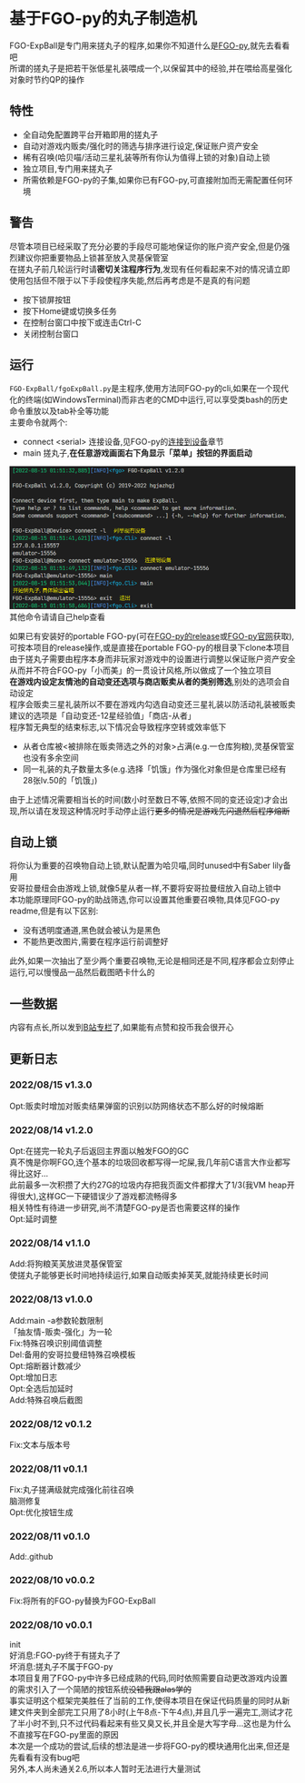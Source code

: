 # 基于FGO-py的丸子制造机

FGO-ExpBall是专门用来搓丸子的程序,如果你不知道什么是[FGO-py](https://github.com/hgjazhgj/FGO-py),就先去看看吧  
所谓的搓丸子是把若干张低星礼装喂成一个,以保留其中的经验,并在喂给高星强化对象时节约QP的操作  

## 特性

- 全自动免配置跨平台开箱即用的搓丸子
- 自动对游戏内贩卖/强化时的筛选与排序进行设定,保证账户资产安全
- 稀有召唤(哈贝喵/活动三星礼装等所有你认为值得上锁的对象)自动上锁
- 独立项目,专门用来搓丸子
- 所需依赖是FGO-py的子集,如果你已有FGO-py,可直接附加而无需配置任何环境

## 警告

尽管本项目已经采取了充分必要的手段尽可能地保证你的账户资产安全,但是仍强烈建议你把重要物品上锁甚至放入灵基保管室  
在搓丸子前几轮运行时请**密切关注程序行为**,发现有任何看起来不对的情况请立即使用包括但不限于以下手段使程序失能,然后再考虑是不是真的有问题  

- 按下锁屏按钮
- 按下Home键或切换多任务
- 在控制台窗口中按下或连击Ctrl-C
- 关闭控制台窗口

## 运行

`FGO-ExpBall/fgoExpBall.py`是主程序,使用方法同FGO-py的cli,如果在一个现代化的终端(如WindowsTerminal)而非古老的CMD中运行,可以享受类bash的历史命令重放以及tab补全等功能  
主要命令就两个:  

- connect \<serial\>  连接设备,见FGO-py的[连接到设备](https://github.com/hgjazhgj/FGO-py#连接到设备-connect-your-device)章节
- main                搓丸子,**在任意游戏画面右下角显示「菜单」按钮的界面启动**

![example](doc/example.png)  
其他命令请请自己help查看  

如果已有安装好的portable FGO-py(可在[FGO-py的release](https://github.com/hgjazhgj/FGO-py/releases/tag/v2022.06.12)或[FGO-py官网](https://fgo-py.hgjazhgj.top/)获取),可按本项目的release操作,或是直接在portable FGO-py的根目录下clone本项目  
由于搓丸子需要由程序本身而非玩家对游戏中的设置进行调整以保证账户资产安全从而并不符合FGO-py「小而美」的一贯设计风格,所以做成了一个独立项目  
**在游戏内设定友情池的自动变还选项与商店贩卖从者的类别筛选**,别处的选项会自动设定  
程序会贩卖三星礼装所以不要在游戏内勾选自动变还三星礼装以防活动礼装被贩卖  
建议的选项是「自动变还-12星经验值」「商店-从者」  
程序暂无典型的结束标志,以下情况会导致程序空转或效率低下  

- 从者仓库被\<被排除在贩卖筛选之外的对象\>占满(e.g.一仓库狗粮),灵基保管室也没有多余空间
- 同一礼装的丸子数量太多(e.g.选择「饥饿」作为强化对象但是仓库里已经有28张lv.50的「饥饿」)

由于上述情况需要相当长的时间(数小时至数日不等,依照不同的变还设定)才会出现,所以请在发现这种情况时手动停止运行~~更多的情况是游戏先闪退然后程序熔断~~  

## 自动上锁

将你认为重要的召唤物自动上锁,默认配置为哈贝喵,同时unused中有Saber lily备用  
安哥拉曼纽会由游戏上锁,就像5星从者一样,不要将安哥拉曼纽放入自动上锁中  
本功能原理同FGO-py的助战筛选,你可以设置其他重要召唤物,具体见FGO-py readme,但是有以下区别:  

- 没有透明度通道,黑色就会被认为是黑色
- 不能热更改图片,需要在程序运行前调整好

此外,如果一次抽出了至少两个重要召唤物,无论是相同还是不同,程序都会立刻停止运行,可以慢慢品一品然后截图晒卡什么的  

## 一些数据

内容有点长,所以发到[B站专栏](https://www.bilibili.com/read/cv18100391)了,如果能有点赞和投币我会很开心  

## 更新日志

### 2022/08/15 v1.3.0

Opt:贩卖时增加对贩卖结果弹窗的识别以防网络状态不那么好的时候熔断  

### 2022/08/14 v1.2.0

Opt:在搓完一轮丸子后返回主界面以触发FGO的GC  
真不愧是你啊FGO,连个基本的垃圾回收都写得一坨屎,我几年前C语言大作业都写得比这好...  
此前最多一次积攒了大约27G的垃圾内存把我页面文件都撑大了1/3(我VM heap开得很大),这样GC一下硬错误少了游戏都流畅得多  
相关特性有待进一步研究,尚不清楚FGO-py是否也需要这样的操作  
Opt:延时调整  

### 2022/08/14 v1.1.0

Add:将狗粮芙芙放进灵基保管室  
使搓丸子能够更长时间地持续运行,如果自动贩卖掉芙芙,就能持续更长时间  

### 2022/08/13 v1.0.0

Add:main -a参数轮数限制  
「抽友情-贩卖-强化」为一轮  
Fix:特殊召唤识别阈值调整  
Del:备用的安哥拉曼纽特殊召唤模板  
Opt:熔断器计数减少  
Opt:增加日志  
Opt:全选后加延时  
Add:特殊召唤后截图  

### 2022/08/12 v0.1.2

Fix:文本与版本号  

### 2022/08/11 v0.1.1

Fix:丸子搓满级就完成强化前往召唤  
脑测修复  
Opt:优化按钮生成  

### 2022/08/11 v0.1.0

Add:.github  

### 2022/08/10 v0.0.2

Fix:将所有的FGO-py替换为FGO-ExpBall  

### 2022/08/10 v0.0.1

init  
好消息:FGO-py终于有搓丸子了  
坏消息:搓丸子不属于FGO-py  
本项目复用了FGO-py中许多已经成熟的代码,同时依照需要自动更改游戏内设置的需求引入了一个简陋的按钮系统~~没错我跟alas学的~~  
事实证明这个框架完美胜任了当前的工作,使得本项目在保证代码质量的同时从新建文件夹到全部完工只用了8小时(上午8点-下午4点),并且几乎一遍完工,测试才花了半小时不到,只不过代码看起来有些又臭又长,并且全是大写字母...这也是为什么不直接写在FGO-py里面的原因  
本次是一个成功的尝试,后续的想法是进一步将FGO-py的模块通用化出来,但还是先看看有没有bug吧  
另外,本人尚未通关2.6,所以本人暂时无法进行大量测试  
